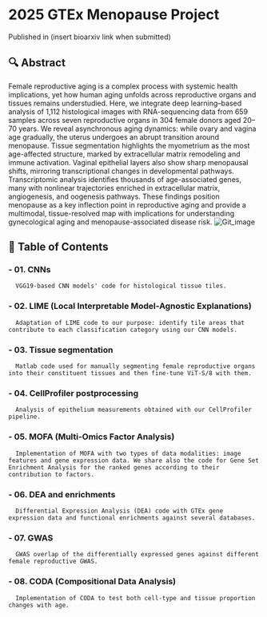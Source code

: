 # 2025 GTEx Menopause Project
Published in (insert bioarxiv link when submitted)
## 🔍 Abstract
Female reproductive aging is a complex process with systemic health implications, yet how human aging unfolds across reproductive organs and tissues remains understudied. 
Here, we integrate deep learning–based analysis of 1,112 histological images with RNA-sequencing data from 659 samples across seven reproductive organs in 304 female donors aged 20–70
years. We reveal asynchronous aging dynamics: while ovary and vagina age gradually, the uterus undergoes an abrupt transition around menopause. 
Tissue segmentation highlights the myometrium as the most age-affected structure, marked by extracellular matrix remodeling and immune activation. 
Vaginal epithelial layers also show sharp menopausal shifts, mirroring transcriptional changes in developmental pathways. 
Transcriptomic analysis identifies thousands of age-associated genes, many with nonlinear trajectories enriched in extracellular matrix, angiogenesis, and oogenesis pathways. 
These findings position menopause as a key inflection point in reproductive aging and provide a multimodal, tissue-resolved map with implications for understanding gynecological
aging and menopause-associated disease risk.
![Git_image](https://github.com/user-attachments/assets/1e58ef44-31c2-4f04-b3a5-8d089cf19405)

## 📝 Table of Contents
### - 01. CNNs
      VGG19-based CNN models' code for histological tissue tiles.
### - 02. LIME (Local Interpretable Model-Agnostic Explanations)
      Adaptation of LIME code to our purpose: identify tile areas that contribute to each classification category using our CNN models.
### - 03. Tissue segmentation
      Matlab code used for manually segmenting female reproductive organs into their constituent tissues and then fine-tune ViT-S/8 with them.
### - 04. CellProfiler postprocessing
      Analysis of epithelium measurements obtained with our CellProfiler pipeline.
### - 05. MOFA (Multi-Omics Factor Analysis)
      Implementation of MOFA with two types of data modalities: image features and gene expression data. We share also the code for Gene Set Enrichment Analysis for the ranked genes according to their contribution to factors.
### - 06. DEA and enrichments 
      Differential Expression Analysis (DEA) code with GTEx gene expression data and functional enrichments against several databases.
### - 07. GWAS
      GWAS overlap of the differentially expressed genes against different female reproductive GWAS.
### - 08. CODA (Compositional Data Analysis)
      Implementation of CODA to test both cell-type and tissue proportion changes with age.

